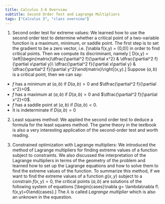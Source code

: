 ```yaml
---
title: Calculus 3-6 Overview
subtitle: Second Order Test and Lagrange Multipliers
tags: ["Calculus 3", "class overview"]
---
```

1. Second order test for extreme values: We learned how to use the second order test to determine whether a critical point of a two-variable function is a maximum, minimum, or saddle point. The first step is to set the gradient to be a zero vector, i.e.
\[\nabla f(x,y) = (0,0)\]
in order to find critical points. Then we compute its discriminant, namely
\[ D(x,y) = \left|\begin{matrix}\dfrac{\partial^2 f}{\partial x^2} & \dfrac{\partial^2 f}{\partial x\partial y}\\ \dfrac{\partial^2 f}{\partial x\partial y} & \dfrac{\partial^2 f}{\partial y^2}\end{matrix}\right|(x,y).\]
Suppose $(a,b)$ is a critical point, then we can say:
* $f$ has a minimum at $(a,b)$ if $D(a,b)>0$ and $\dfrac{\partial^2 f}{\partial x^2}>0$.
* $f$ has a maximum at $(a,b)$ if $D(a,b)>0$ and $\dfrac{\partial^2 f}{\partial x^2}<0$.
* $f$ has a saddle point at $(a,b)$ if $D(a,b)<0$.
* It is indeterminate if $D(a,b)=0$

2. Least squares method: We applied the second order test to deduce a formula for the least squares method. The game theory in the textbook is also a very interesting application of the second-order test and worth reading.

3. Constrained optimization with Lagrange multipliers: We introduced the method of Lagrange multipliers for finding extreme values of a function subject to constraints. We also discussed the interpretation of the Lagrange multipliers in terms of the geometry of the problem and learned how to set up the Lagrange equations and how to solve them to find the extreme values of the function. To summarize this method, if we want to find the extreme values of a function $g(x,y)$ subject to a constrain $f(x,y)=0$, the critical points $(a,b)$ are solutions of the following system of equations
\[\begin{cases}\nabla g= \lambda\nabla f\\ f(x,y)=0\end{cases}.\]
The $\lambda$ is called *Lagrange multiplier* which is also an unknown in the equestion. 
